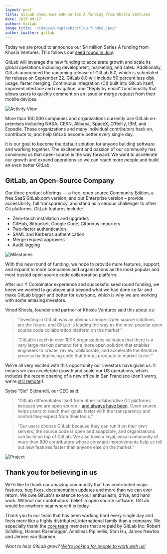 ```yaml
---
layout: post
title: GitLab announces $4M series A funding from Khosla Ventures
date: 2015-09-17
author: GitLab
image_title: '/images/unsplash/gitlab-funded.jpeg'
author_twitter: gitlab
---
```


Today we are proud to announce our $4 million Series A funding from Khosla Ventures.
This follows our [seed round in July](https://about.gitlab.com/2015/07/09/1.5M-raised-in-seed-funding-for-gitlab-to-accelerate-growth-and-expand-operations/).

GitLab will leverage the new funding to accelerate growth and scale its global
operations including development, marketing, and sales. Additionally, GitLab
announced the upcoming release of GitLab 8.0, which is scheduled for release on
September 22.  GitLab 8.0 will include 50 percent less disk usage, faster
merging, Continuous Integration (CI) built into GitLab itself, improved
interface and navigation, and "Reply by email" functionality that allows users
to quickly comment on an issue or merge request from their mobile devices.

![Activity View](/images/screenshots_8.0/activity_view.png)

More than 100,000 companies and organizations currently use GitLab on-premises
including NASA, CERN, Alibaba, SpaceX, O’Reilly, IBM, and Expedia. These
organizations and many individual contributors hack on, contribute to, and help
GitLab become better every single day.

It is our goal to become the default solution for anyone building software and
working together. The excitement and passion of our community has convinced us
that open-source is the way forward. We want to accelerate our growth and expand
operations so we can reach more people and build an even better GitLab.

<!--more-->

## GitLab, an Open-Source Company

Our three product offerings — a free, open source Community Edition, a free SaaS
GitLab.com version, and our Enterprise version – provide accessibility, full
transparency, and stand as a serious challenger to other Git platforms. GitLab
features include:

  - Zero-touch installation and upgrades
  - GitHub, Bitbucket, Google Code, Gitorious importers
  - Two-factor authentication
  - SAML and Kerberos authentication
  - Merge request approvers
  - Audit logging

![Milestones](/images/screenshots_8.0/milestones.png)

With this new round of funding, we hope to provide more features, support, and expand to more companies and
organizations as the most popular and most trusted open source code collaboration platform.

After our Y Combinator experience and successful seed round funding, we knew we wanted to go above and beyond what we
had done so far and make GitLab bigger and better for everyone, which is why we are working
with some amazing investors.

Vinod Khosla, founder and partner of Khosla Ventures said this about us:

> “Investing in GitLab was an obvious choice. Open source solutions are the future,
and GitLab is leading the way as the most popular open source code collaboration platform
on the market.”

> “GitLab’s reach in over 100K organizations validates that there is a very large market
demand for a more open solution that enables engineers to create, review, collaborate, and
accelerate the iterative process by deploying code that brings products to market faster.”

We're all very excited with this opportunity our investors have given us.
It means we can accelerate growth and scale our US operations, which
includes the recent opening of a new office in San Francisco (don't worry,
we're [still remote](https://about.gitlab.com/2015/04/08/the-remote-manifesto/)!).

Sytse "Sid" Sijbrandij, our CEO said:

> “GitLab differentiates itself from other collaborative Git platforms because
> we are open source - [and always have been](https://about.gitlab.com/2014/10/08/letter-from-shareholders/).
> Open source helps users to reach their goals faster with the transparency and
> control they expect from their tools.”

> “Our users choose GitLab because they can run it on their own servers, the
> source code is open and adaptable, and organizations can build on top of
> GitLab. We also have a loyal, vocal community of more than 800 contributors
> whose constant improvements help us roll out new features faster than anyone
> else on the market.”

![Project](/images/screenshots_8.0/project.png)

## Thank you for believing in us

We'd like to thank our amazing community that has contributed major features,
bug fixes, documentation updates and more than we can ever return. We owe
GitLab's existence to your enthusiasm, drive, and hard work. Without our contributors'
belief in open source software, GitLab would be nowhere near where it is today.

Thank you to our team that has been working hard every single day and feels more
like a highly distributed, international family than a company.  We especially
thank the [core team](https://about.gitlab.com/core-team) members that are paid
by GitLab Inc: Robert Schilling, Hannes Rosenögger, Achilleas Pipinellis, Stan
Hu, James Newton and Jeroen van Baarsen.

_Want to help GitLab grow? [We're looking for people to work with us!](https://about.gitlab.com/jobs)_

